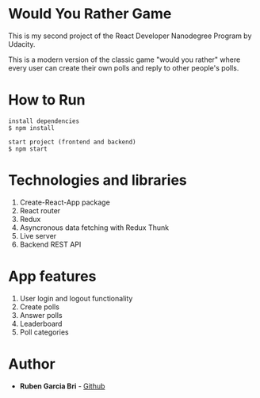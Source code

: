 # Would You Rather Game

This is my second project of the React Developer Nanodegree Program by Udacity.

This is a modern version of the classic game "would you rather" where every user can create their own polls and reply to other people's polls.

# How to Run

```
install dependencies
$ npm install

start project (frontend and backend)
$ npm start
```

# Technologies and libraries

1. Create-React-App package
1. React router
1. Redux
1. Asyncronous data fetching with Redux Thunk
1. Live server
1. Backend REST API

# App features

1. User login and logout functionality
1. Create polls
1. Answer polls
1. Leaderboard
1. Poll categories

# Author

- **Ruben Garcia Bri** -
  [Github](https://github.com/RubenGarcia7)
